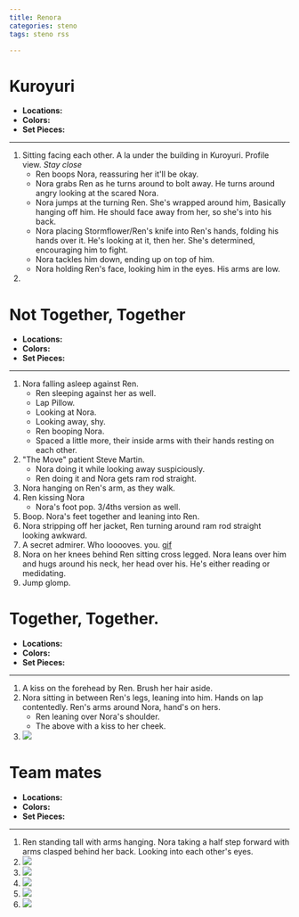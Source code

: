 ```yaml
---
title: Renora
categories: steno
tags: steno rss 

---
```


# Kuroyuri

* **Locations:** 
* **Colors:** 
* **Set Pieces:** 

---

1. Sitting facing each other. A la under the building in Kuroyuri. Profile view. *Stay close*
    - Ren boops Nora, reassuring her it'll be okay.
    - Nora grabs Ren as he turns around to bolt away. He turns around angry looking at the scared Nora.
    - Nora jumps at the turning Ren. She's wrapped around him, Basically hanging off him. He should face away from her, so she's into his back. 
    - Nora placing Stormflower/Ren's knife into Ren's hands, folding his hands over it. He's looking at it, then her. She's determined, encouraging him to fight. 
    - Nora tackles him down, ending up on top of him.
    - Nora holding Ren's face, looking him in the eyes. His arms are low.
2. 

# Not Together, Together

* **Locations:** 
* **Colors:** 
* **Set Pieces:** 

---

1. Nora falling asleep against Ren.
    - Ren sleeping against her as well.
    - Lap Pillow. 
    - Looking at Nora. 
    - Looking away, shy. 
    - Ren booping Nora. 
    - Spaced a little more, their inside arms with their hands resting on each other. 
2. "The Move" patient Steve Martin. 
    - Nora doing it while looking away suspiciously. 
    - Ren doing it and Nora gets ram rod straight.
3. Nora hanging on Ren's arm, as they walk.
4. Ren kissing Nora
    - Nora's foot pop. 3/4ths version as well.
5. Boop. Nora's feet together and leaning into Ren. 
6. Nora stripping off her jacket, Ren turning around ram rod straight looking awkward. 
7. A secret admirer. Who looooves. you. [gif](http://i.imgur.com/gWYEnaJ.gifv)
8. Nora on her knees behind Ren sitting cross legged. Nora leans over him and hugs around his neck, her head over his. He's either reading or medidating. 
9. Jump glomp. 

# Together, Together.

* **Locations:** 
* **Colors:** 
* **Set Pieces:** 

---

1. A kiss on the forehead by Ren. Brush her hair aside. 
2. Nora sitting in between Ren's legs, leaning into him. Hands on lap contentedly. Ren's arms around Nora, hand's on hers.
    - Ren leaning over Nora's shoulder.
    - The above with a kiss to her cheek. 
3. ![](https://i.imgur.com/jqdS9xo.png)

# Team mates

* **Locations:** 
* **Colors:** 
* **Set Pieces:** 

---

1. Ren standing tall with arms hanging. Nora taking a half step forward with arms clasped behind her back. Looking into each other's eyes.
2. ![](http://i.imgur.com/nSkr1VD.png)
3. ![](http://i.imgur.com/pEwScMv.png)
4. ![](http://i.imgur.com/m4aHcF4.png)
5. ![](http://i.imgur.com/ljOcxte.jpg)
6. ![](http://i.imgur.com/PxgqXd8.png)